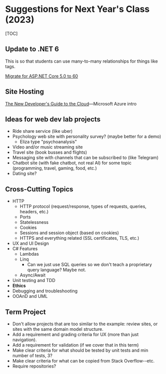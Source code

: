 # Suggestions for Next Year's Class (2023)

[TOC]

## Update to .NET 6

This is so that students can use many-to-many relationships for things like tags.

[Migrate for ASP.NET Core 5.0 to 60](https://docs.microsoft.com/en-us/aspnet/core/migration/50-to-60?view=aspnetcore-6.0&tabs=visual-studio)



## Site Hosting

[The New Developer's Guide to the Cloud](https://mybuild.microsoft.com/en-US/sessions/04b837c9-3cab-4d80-9908-d72c145512b0?source=sessions)&mdash;Microsoft Azure intro



## Ideas for web dev lab projects

- Ride share service (like uber)
- Psychology web site with personality survey? (maybe better for a demo)
  - Eliza type "psychoanalysis"
- Video and/or music streaming site
- Travel site (book busses and flights)
- Messaging site with channels that can be subscribed to (like Telegram)
- Chatbot site (with fake chatbot, not real AI) for some topic (programming, travel, gaming, food, etc.)
- Dating site?





## Cross-Cutting Topics

- HTTP
  - HTTP protocol (request/response, types of requests, queries, headers, etc.)
  - Ports
  - Statelessness
  - Cookies
  - Sessions and session object (based on cookies)
  - HTTPS and everything related (SSL certificates, TLS, etc.)
- UX and UI Design
- C# Features
  - Lambdas
  - Linq
    - Can we just use SQL queries so we don't teach a proprietary query language? Maybe not.
  - Async/Await
- Unit testing and TDD
- **Ethics**
- Debugging and troubleshooting
- OOAnD and UML



## Term Project

- Don't allow projects that are too similar to the example: review sites, or sites with the same domain model structure.
- Add a requirement and grading criteria for UX (more than just navigation).
- Add a requirement for validation (if we cover that in this term)
- Make clear criteria for what should be tested by unit tests and min number of tests, 3?
- Make clear criteria for what can be copied from Stack Overflow--etc.
- Require repositories?




